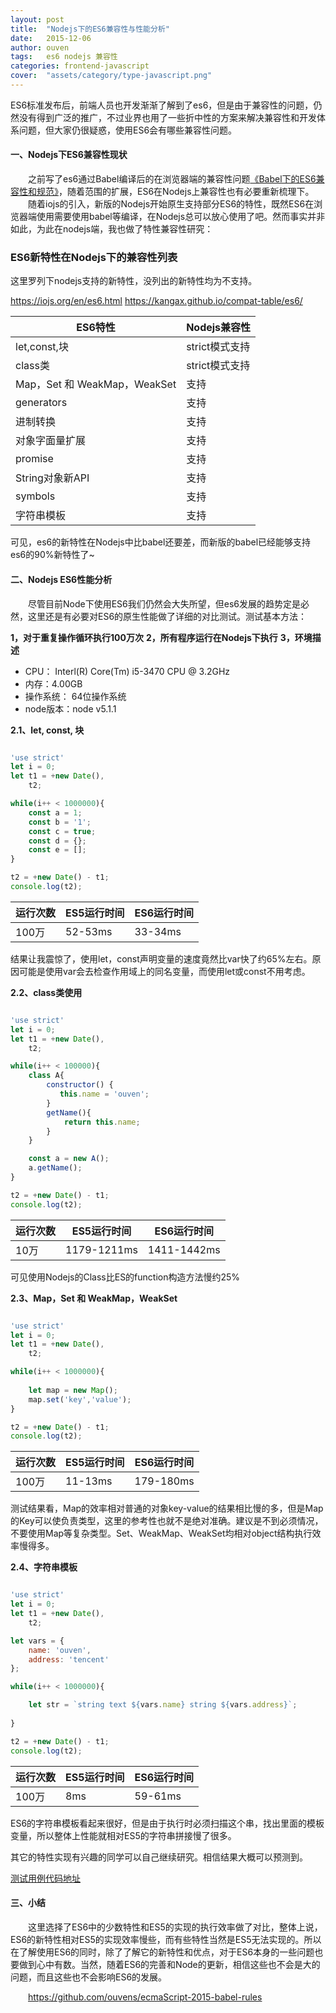 ```yaml
---
layout: post
title:  "Nodejs下的ES6兼容性与性能分析"
date:   2015-12-06
author: ouven
tags:   es6 nodejs 兼容性
categories: frontend-javascript
cover:  "assets/category/type-javascript.png"
---
```


ES6标准发布后，前端人员也开发渐渐了解到了es6，但是由于兼容性的问题，仍然没有得到广泛的推广，不过业界也用了一些折中性的方案来解决兼容性和开发体系问题，但大家仍很疑惑，使用ES6会有哪些兼容性问题。

#### 一、Nodejs下ES6兼容性现状
&emsp;&emsp;之前写了es6通过Babel编译后的在浏览器端的兼容性问题[《Babel下的ES6兼容性和规范》](http://ouvens.github.io/frontend-javascript/2015/10/16/es6-under-babel.html)，随着范围的扩展，ES6在Nodejs上兼容性也有必要重新梳理下。
&emsp;&emsp;随着iojs的引入，新版的Nodejs开始原生支持部分ES6的特性，既然ES6在浏览器端使用需要使用babel等编译，在Nodejs总可以放心使用了吧。然而事实并非如此，为此在nodejs端，我也做了特性兼容性研究：

### ES6新特性在Nodejs下的兼容性列表
这里罗列下nodejs支持的新特性，没列出的新特性均为不支持。

https://iojs.org/en/es6.html
https://kangax.github.io/compat-table/es6/

| ES6特性 | Nodejs兼容性 |
|------|------|
|let,const,块 | strict模式支持 |
|class类 | strict模式支持 |
|Map，Set 和 WeakMap，WeakSet | 支持 |
|generators | 支持 |
|进制转换| 支持 |
|对象字面量扩展 | 支持 |
|promise| 支持 |
|String对象新API | 支持 |
|symbols | 支持 |
|字符串模板 | 支持 |

可见，es6的新特性在Nodejs中比babel还要差，而新版的babel已经能够支持es6的90%新特性了~

#### 二、Nodejs ES6性能分析
&emsp;&emsp;尽管目前Node下使用ES6我们仍然会大失所望，但es6发展的趋势定是必然，这里还是有必要对ES6的原生性能做了详细的对比测试。测试基本方法：

**1，对于重复操作循环执行100万次**
**2，所有程序运行在Nodejs下执行**
**3，环境描述**
- CPU： Interl(R) Core(Tm) i5-3470 CPU @ 3.2GHz
- 内存：4.00GB
- 操作系统： 64位操作系统
- node版本：node v5.1.1

**2.1、let, const, 块**

```javascript

'use strict'
let i = 0;
let t1 = +new Date(),
    t2;

while(i++ < 1000000){
    const a = 1;
    const b = '1';
    const c = true;
    const d = {};
    const e = [];
}

t2 = +new Date() - t1;
console.log(t2);

```

| 运行次数 | ES5运行时间 | ES6运行时间 |
|------|------|------|
| 100万 | 52-53ms | 33-34ms |

结果让我震惊了，使用let，const声明变量的速度竟然比var快了约65%左右。原因可能是使用var会去检查作用域上的同名变量，而使用let或const不用考虑。


**2.2、class类使用**

```javascript

'use strict'
let i = 0;
let t1 = +new Date(),
    t2;

while(i++ < 100000){
    class A{
        constructor() {
           this.name = 'ouven';
        }
        getName(){
            return this.name;
        }
    }

    const a = new A();
    a.getName();
}

t2 = +new Date() - t1;
console.log(t2);

```

| 运行次数 | ES5运行时间 | ES6运行时间 |
|------|------|------|
| 10万 | 1179-1211ms | 1411-1442ms |

可见使用Nodejs的Class比ES的function构造方法慢约25%

**2.3、Map，Set 和 WeakMap，WeakSet**

```javascript

'use strict'
let i = 0;
let t1 = +new Date(),
    t2;

while(i++ < 1000000){
    
    let map = new Map();
    map.set('key','value');
}

t2 = +new Date() - t1;
console.log(t2);


```

| 运行次数 | ES5运行时间 | ES6运行时间 |
|------|------|------|
| 100万 | 11-13ms | 179-180ms |

测试结果看，Map的效率相对普通的对象key-value的结果相比慢的多，但是Map的Key可以使负责类型，这里的参考性也就不是绝对准确。建议是不到必须情况，不要使用Map等复杂类型。Set、WeakMap、WeakSet均相对object结构执行效率慢得多。

**2.4、字符串模板**

```javascript

'use strict'
let i = 0;
let t1 = +new Date(),
    t2;

let vars = {
    name: 'ouven',
    address: 'tencent'
};

while(i++ < 1000000){

    let str = `string text ${vars.name} string ${vars.address}`;
    
}

t2 = +new Date() - t1;
console.log(t2);


```

| 运行次数 | ES5运行时间 | ES6运行时间 |
|------|------|------|
| 100万 | 8ms | 59-61ms |

ES6的字符串模板看起来很好，但是由于执行时必须扫描这个串，找出里面的模板变量，所以整体上性能就相对ES5的字符串拼接慢了很多。

其它的特性实现有兴趣的同学可以自己继续研究。相信结果大概可以预测到。

[测试用例代码地址](https://github.com/ouvens/demo-file/tree/master/es6-performance-test)

#### 三、小结
&emsp;&emsp;这里选择了ES6中的少数特性和ES5的实现的执行效率做了对比，整体上说，ES6的新特性相对ES5的实现效率慢些，而有些特性当然是ES5无法实现的。所以在了解使用ES6的同时，除了了解它的新特性和优点，对于ES6本身的一些问题也要做到心中有数。当然，随着ES6的完善和Node的更新，相信这些也不会是大的问题，而且这些也不会影响ES6的发展。

&emsp;&emsp;https://github.com/ouvens/ecmaScript-2015-babel-rules